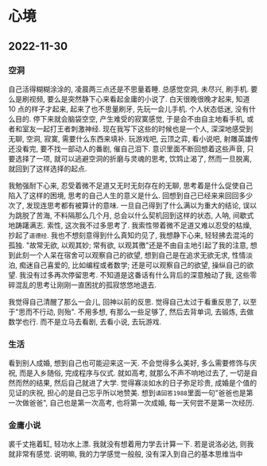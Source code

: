# 心境

## 2022-11-30

### 空洞

自己活得糊糊涂涂的, 凌晨两三点还是不思量着睡. 总感觉空洞, 未尽兴, 刷手机. 要么是刷视频, 要么是突然静下心来看起金庸的小说了. 白天很晚很晚才起来, 知道 10 点的样子才起来, 起来了也不思量刷牙, 先玩一会儿手机. 个人状态低迷, 没有什么目的. 停下来就会脑袋空空, 产生难受的寂寞感觉, 于是会不由自主地看手机, 或者和室友一起打王者刺激神经. 现在我写下这些的时候也是一个人, 深深地感受到无聊, 空洞, 寂寞, 需要什么东西来填补. 玩游戏吧, 云顶之弈, 看小说吧, 射雕英雄传还没看完, 要不找一部动人的番剧, 催自己泪下. 意识里面不断回想着这些声音, 只要选择了一项, 就可以逃避空洞的折磨与灵魂的思考, 饮鸩止渴了, 然而一旦脱离, 就回到了这样选择的起点.

我勉强耐下心来, 忍受着微不足道又无时无刻存在的无聊, 思考着是什么促使自己陷入了这样的困境, 思考的自己人生的意义是什么. 回想到自己已经来来回回多少次了, 发现连思考都有被算计的意味. 一旦自己得到了什么满以为重大的结论, 误以为跳脱了苦海, 不料隔那么几个月, 总会以什么契机回到这样的状态, 人呐, 间歇式地踌躇满志. 索性, 这次我不过多思考了. 我索性带着微不足道又难以忍受的枯燥, 抄起了`道德经`. 我也不想刻意得到什么真知灼见了, 我想静下心来, 轻轻拂去混沌的孤独. "故常无欲, 以观其妙; 常有欲, 以观其徼"还是不由自主地引起了我的注意, 想到此刻一个人呆在宿舍可以观察自己的欲望, 想到自己是在追求无欲无求, 性情淡泊, 痴迷自己喜爱的, 比如编程或者数学; 还是可以观察自己的欲望, 操纵自己的欲望. 我没有过多再次停留思考. 不知道是这番话有什么背后的深意触动了我, 这些零碎混乱的思考让刚刚一直困扰的孤寂悠悠地退去.

我觉得自己清醒了那么一会儿, 回神以前的反思. 觉得自己太过于看重反思了, 以至于"思而不行动, 则殆". 不用多想, 有那么一些足够了, 然后去背单词, 去锻炼, 去做数学也行. 而不是立马去看剧, 去看小说, 去玩游戏.

### 生活

看到别人成婚, 想到自己也可能迎来这一天. 不会觉得多么美好, 多么需要修饰与庆祝, 而是入乡随俗, 完成程序与仪式. 就如高考, 就那么不声不响地过去了, 一切是自然而然的结果, 然后自己就进了大学. 觉得寡淡如水的日子弥足珍贵, 成婚是个值的见证的庆祝, 担心的是自己忘乎所以地赞美. 想到`请回答1988`里面一句"爸爸也是第一次做爸爸", 自己也是第一次高考, 也将第一次成婚, 每一天何尝不是第一次经历.

### 金庸小说

裘千丈拖着缸, 轻功水上漂. 我就没有想着用力学去计算一下. 若是说洛必达, 则我就非常有感觉. 说明嘛, 我的力学感觉一般般, 没有深入到自己的基本思维当中
